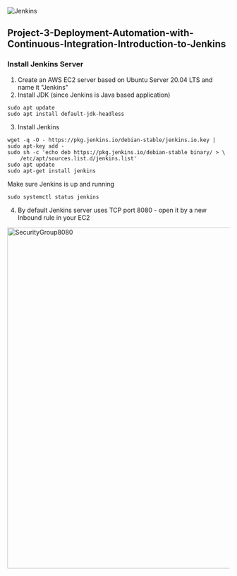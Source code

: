 ![Jenkins](https://github.com/silviob99/Project-3-Deployment-Automation-with-Continuous-Integration-Introduction-to-Jenkins/assets/107585020/855c901b-0301-4d3a-9892-f6aefb04cf6d)

## Project-3-Deployment-Automation-with-Continuous-Integration-Introduction-to-Jenkins

### Install Jenkins Server 
1. Create an AWS EC2 server based on Ubuntu Server 20.04 LTS and name it "Jenkins"
2. Install JDK (since Jenkins is Java based application)

```
sudo apt update
sudo apt install default-jdk-headless
```

3. Install Jenkins

```
wget -q -O - https://pkg.jenkins.io/debian-stable/jenkins.io.key | sudo apt-key add -
sudo sh -c 'echo deb https://pkg.jenkins.io/debian-stable binary/ > \
    /etc/apt/sources.list.d/jenkins.list'
sudo apt update
sudo apt-get install jenkins
```

Make sure Jenkins is up and running  

```sudo systemctl status jenkins```  

4. By default Jenkins server uses TCP port 8080 - open it by a new Inbound rule in your EC2  

<img width="772" alt="SecurityGroup8080" src="https://github.com/silviob99/Project-3-Deployment-Automation-with-Continuous-Integration-Introduction-to-Jenkins/assets/107585020/86628a04-4f9b-4de6-ad8f-316aeb14bbd3">


